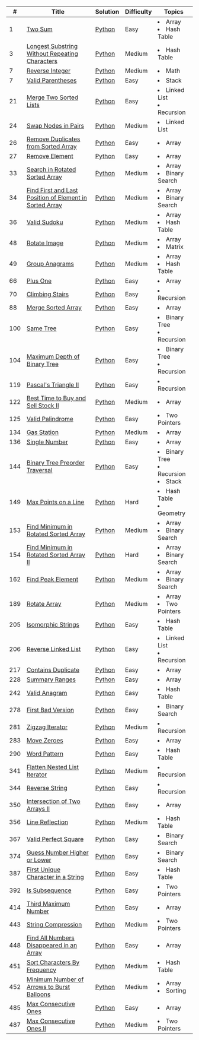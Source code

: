 
| #   | Title                                                                                                                                             | Solution                                                                | Difficulty | Topics                                               |
|-----|---------------------------------------------------------------------------------------------------------------------------------------------------|-------------------------------------------------------------------------|------------|------------------------------------------------------|
| 1   | [Two Sum](https://leetcode.com/problems/two-sum)                                                                                                  | [Python](1.Two_Sum.py)                                                  | Easy       | <li>Array</li> <li>Hash Table</li>                   |
| 3   | [Longest Substring Without Repeating Characters](https://leetcode.com/problems/longest-substring-without-repeating-characters/)                   | [Python](3.Longest_Substring_Without_Repeating_Characters.py)           | Medium     | <li>Hash Table</li>                                  |
| 7   | [Reverse Integer](https://leetcode.com/problems/reverse-integer/)                                                                                 | [Python](7.Reverse_Integer.py)                                          | Medium     | <li>Math</li>                                        |
| 7   | [Valid Parentheses](https://leetcode.com/problems/valid-parentheses/)                                                                             | [Python](20.Valid_Parentheses.py)                                       | Easy       | <li>Stack</li>                                       |
| 21  | [Merge Two Sorted Lists](https://leetcode.com/problems/merge-two-sorted-lists/)                                                                   | [Python](21.Merge_Two_Sorted_Lists.py)                                  | Easy       | <li>Linked List</li> <li>Recursion</li>              | 
| 24  | [Swap Nodes in Pairs](https://leetcode.com/problems/swap-nodes-in-pairs/)                                                                         | [Python](24.Swap_Nodes_in_Pairs.py)                                     | Medium     | <li>Linked List</li>                                 |
| 26  | [Remove Duplicates from Sorted Array](https://leetcode.com/problems/remove-duplicates-from-sorted-array/)                                         | [Python](26.Remove_Duplicates_from_Sorted_Array.py)                     | Easy       | <li>Array</li>                                       | 
| 27  | [Remove Element](https://leetcode.com/problems/remove-element/)                                                                                   | [Python](27.Remove_Element.py)                                          | Easy       | <li>Array</li>                                       |  
| 33  | [Search in Rotated Sorted Array](https://leetcode.com/problems/search-in-rotated-sorted-array/)                                                   | [Python](33.Search_in_Rotated_Sorted_Array.py)                          | Medium     | <li>Array</li><li>Binary Search</li>                 | 
| 34  | [Find First and Last Position of Element in Sorted Array](https://leetcode.com/problems/find-first-and-last-position-of-element-in-sorted-array/) | [Python](34.Find_First_and_Last_Position_of_Element_in_Sorted_Array.py) | Medium     | <li>Array</li><li>Binary Search</li>                 | 
| 36  | [Valid Sudoku](https://leetcode.com/problems/valid-sudoku/)                                                                                       | [Python](36.Valid_Sudoku.py)                                            | Medium     | <li>Array</li><li>Hash Table</li>                    |
| 48  | [Rotate Image](https://leetcode.com/problems/rotate-image/)                                                                                       | [Python](48.Rotate_Image.py)                                            | Medium     | <li>Array</li><li>Matrix</li>                        |
| 49  | [Group Anagrams](https://leetcode.com/problems/group-anagrams/)                                                                                   | [Python](49.Group_Anagrams.py)                                          | Medium     | <li>Array</li><li>Hash Table</li>                    |
| 66  | [Plus One](https://leetcode.com/problems/plus-one)                                                                                                | [Python](66.Plus_One.py)                                                | Easy       | <li>Array</li>                                       
| 70  | [Climbing Stairs](https://leetcode.com/problems/climbing-stairs/)                                                                                 | [Python](70.Climbing_Stairs.py)                                         | Easy       | <li>Recursion</li>                                   
| 88  | [Merge Sorted Array](https://leetcode.com/problems/merge-sorted-array/)                                                                           | [Python](88.Merge_Sorted_Array.py)                                      | Easy       | <li>Array</li>                                       | 
| 100 | [Same Tree](https://leetcode.com/problems/same-tree/)                                                                                             | [Python](100.Same_Tree.py)                                              | Easy       | <li>Binary Tree</li> <li>Recursion</li>              |
| 104 | [Maximum Depth of Binary Tree](https://leetcode.com/problems/maximum-depth-of-binary-tree/)                                                       | [Python](104.Maximum_Depth_of_Binary_Tree.py)                           | Easy       | <li>Binary Tree</li> <li>Recursion</li>              |
| 119 | [Pascal's Triangle II](https://leetcode.com/problems/pascals-triangle-ii/)                                                                        | [Python](119.Pascal's_Triangle_II.py)                                   | Easy       | <li>Recursion</li>                                   | 
| 122 | [Best Time to Buy and Sell Stock II](https://leetcode.com/problems/best-time-to-buy-and-sell-stock-ii/)                                           | [Python](119.Pascal's_Triangle_II.py)                                   | Medium     | <li>Array</li>                                       |
| 125 | [Valid Palindrome](https://leetcode.com/problems/valid-palindrome)                                                                                | [Python](119.Valid_Palindrome.py)                                       | Easy       | <li>Two Pointers</li>                                |
| 134 | [Gas Station](https://leetcode.com/problems/gas-station)                                                                                          | [Python](134.Gas_Station.py)                                            | Medium     | <li>Array</li>                                       |
| 136 | [Single Number](https://leetcode.com/problems/single-number/)                                                                                     | [Python](136.Single_Number.py)                                          | Easy       | <li>Array</li>                                       |
| 144 | [Binary Tree Preorder Traversal](https://leetcode.com/problems/binary-tree-preorder-traversal/)                                                   | [Python](144.Binary_Tree_Preorder_Traversal.py)                         | Easy       | <li>Binary Tree</li><li>Recursion</li><li>Stack</li> |
| 149 | [Max Points on a Line](https://leetcode.com/problems/max-points-on-a-line)                                                                        | [Python](149.Max_Points_on_a_Line.py)                                   | Hard       | <li>Hash Table</li><li>Geometry</li>                 |
| 153 | [Find Minimum in Rotated Sorted Array](https://leetcode.com/problems/find-minimum-in-rotated-sorted-array/)                                       | [Python](153.Find_Minimum_in_Rotated_Sorted_Array.py)                   | Medium     | <li>Array</li><li>Binary Search</li>                 |
| 154 | [Find Minimum in Rotated Sorted Array II](https://leetcode.com/problems/find-minimum-in-rotated-sorted-array-ii/)                                 | [Python](154.Find_Minimum_in_Rotated_Sorted_Array_II.py)                | Hard       | <li>Array</li><li>Binary Search</li>                 | 
| 162 | [Find Peak Element](https://leetcode.com/problems/find-peak-element/)                                                                             | [Python](162.Find_Peak_Element.py)                                      | Medium     | <li>Array</li><li>Binary Search</li>                 | 
| 189 | [Rotate Array](https://leetcode.com/problems/rotate-array)                                                                                        | [Python](189.Rotate_Array.py)                                           | Medium     | <li>Array</li><li>Two Pointers</li>                  |
| 205 | [Isomorphic Strings](https://leetcode.com/problems/isomorphic-strings/)                                                                           | [Python](205.Isomorphic_Strings.py)                                     | Easy       | <li>Hash Table</li>                                  |
| 206 | [Reverse Linked List](https://leetcode.com/problems/reverse-linked-list/)                                                                         | [Python](206.Reverse_Linked_List.py)                                    | Easy       | <li>Linked List</li><li>Recursion</li>               |
| 217 | [Contains Duplicate](https://leetcode.com/problems/contains-duplicate/)                                                                           | [Python](217.Contains_Duplicate.py)                                     | Easy       | <li>Array</li>                                       |
| 228 | [Summary Ranges](https://leetcode.com/problems/summary-ranges/)                                                                                   | [Python](228.Summary_Ranges.py)                                         | Easy       | <li>Array</li>                                       |
| 242 | [Valid Anagram](https://leetcode.com/problems/valid-anagram/)                                                                                     | [Python](242.Valid_Anagram.py)                                          | Easy       | <li>Hash Table</li>                                  |
| 278 | [First Bad Version](https://leetcode.com/problems/first-bad-version/)                                                                             | [Python](278.First_Bad_Version.py)                                      | Easy       | <li>Binary Search</li>                               | 
| 281 | [Zigzag Iterator](https://leetcode.com/problems/zigzag-iterator/)                                                                                 | [Python](281.Zigzag_Iterator.py)                                        | Medium     | <li>Recursion</li>                                   |
| 283 | [Move Zeroes](https://leetcode.com/problems/move-zeroes/)                                                                                         | [Python](283.Move_Zeroes.py)                                            | Easy       | <li>Array</li>                                       |
| 290 | [Word Pattern](https://leetcode.com/problems/word-pattern/)                                                                                       | [Python](290.Word_Pattern.py)                                           | Easy       | <li>Hash Table</li>                                  |
| 341 | [Flatten Nested List Iterator](https://leetcode.com/problems/flatten-nested-list-iterator/)                                                       | [Python](341.Flatten_Nested_List_Iterator.py)                           | Medium     | <li>Recursion</li>                                   |
| 344 | [Reverse String](https://leetcode.com/problems/reverse-string/)                                                                                   | [Python](344.Reverse_String.py)                                         | Easy       | <li>Recursion</li>                                   |
| 350 | [Intersection of Two Arrays II](https://leetcode.com/problems/intersection-of-two-arrays-ii)                                                      | [Python](350.Intersection_of_two_arrays_II.py)                          | Easy       | <li>Array</li>                                       |
| 356 | [Line Reflection](https://leetcode.com/problems/line-reflection/)                                                                                 | [Python](356.Line_Reflection.py)                                        | Medium     | <li>Hash Table</li>                                  |
| 367 | [Valid Perfect Square](https://leetcode.com/problems/valid-perfect-square/)                                                                       | [Python](367.Valid_Perfect_Square.py)                                   | Easy       | <li>Binary Search</li>                               | 
| 374 | [Guess Number Higher or Lower](https://leetcode.com/problems/guess-number-higher-or-lower/)                                                       | [Python](374.Guess_Number_Higher_or_Lower.py)                           | Easy       | <li>Binary Search</li>                               | 
| 387 | [First Unique Character in a String](https://leetcode.com/problems/first-unique-character-in-a-string/)                                           | [Python](387.First_Unique_Character_in_a_String)                        | Easy       | <li>Hash Table</li>                                  |
| 392 | [Is Subsequence](https://leetcode.com/problems/is-subsequence)                                                                                    | [Python](392.Is_Subsequence.py)                                         | Easy       | <li>Two Pointers</li>                                |
| 414 | [Third Maximum Number](https://leetcode.com/problems/third-maximum-number/)                                                                       | [Python](414.Third_Maximum_Number.py)                                   | Easy       | <li>Array</li>                                       | 
| 443 | [String Compression](https://leetcode.com/problems/string-compression/)                                                                           | [Python](443.String_Compression.py)                                     | Medium     | <li>Two Pointers</li>                                |
| 448 | [Find All Numbers Disappeared in an Array](https://leetcode.com/problems/find-all-numbers-disappeared-in-an-array/)                               | [Python](448.Find_All_Numbers_Disappeared_in_an_Array.py)               | Easy       | <li>Array</li>                                       |
| 451 | [Sort Characters By Frequency](https://leetcode.com/problems/sort-characters-by-frequency)                                                        | [Python](451.Sort_Characters_By_Frequency.py)                           | Medium     | <li>Hash Table</li>                                  |
| 452 | [Minimum Number of Arrows to Burst Balloons](https://leetcode.com/problems/minimum-number-of-arrows-to-burst-balloons)                            | [Python](452.Minimum_Number_of_Arrows_to_Burst_Balloons.py)             | Medium     | <li>Array</li>    <li>Sorting</li>                   |
| 485 | [Max Consecutive Ones](https://leetcode.com/problems/max-consecutive-ones/)                                                                       | [Python](485.Max_Consecutive_Ones.py)                                   | Easy       | <li>Array</li>                                       |
| 487 | [Max Consecutive Ones II](https://leetcode.com/problems/max-consecutive-ones-ii/)                                                                 | [Python](487.Max_Consecutive_Ones_II.py)                                | Medium     | <li>Two Pointers</li>                                |
